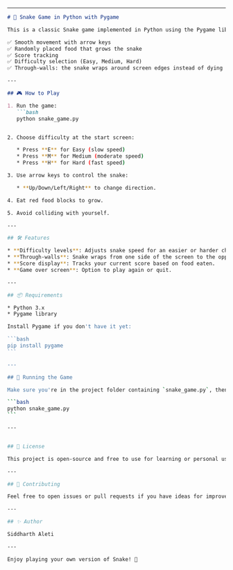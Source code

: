 
---

````Markdown
# 🐍 Snake Game in Python with Pygame

This is a classic Snake game implemented in Python using the Pygame library. The game features:

✅ Smooth movement with arrow keys  
✅ Randomly placed food that grows the snake  
✅ Score tracking  
✅ Difficulty selection (Easy, Medium, Hard)  
✅ Through-walls: the snake wraps around screen edges instead of dying

---

## 🎮 How to Play

1. Run the game:
   ```bash
   python snake_game.py


2. Choose difficulty at the start screen:

   * Press **E** for Easy (slow speed)
   * Press **M** for Medium (moderate speed)
   * Press **H** for Hard (fast speed)

3. Use arrow keys to control the snake:

   * **Up/Down/Left/Right** to change direction.

4. Eat red food blocks to grow.

5. Avoid colliding with yourself.

---

## 🛠️ Features

* **Difficulty levels**: Adjusts snake speed for an easier or harder challenge.
* **Through-walls**: Snake wraps from one side of the screen to the opposite side, adding new gameplay dynamics.
* **Score display**: Tracks your current score based on food eaten.
* **Game over screen**: Option to play again or quit.

---

## 📦 Requirements

* Python 3.x
* Pygame library

Install Pygame if you don't have it yet:

```bash
pip install pygame
```

---

## 🚀 Running the Game

Make sure you're in the project folder containing `snake_game.py`, then run:

```bash
python snake_game.py
```

---


## 📄 License

This project is open-source and free to use for learning or personal use.

---

## 🤝 Contributing

Feel free to open issues or pull requests if you have ideas for improvements, bug fixes, or additional features (like sound, levels, or graphics).

---

## ✨ Author

Siddharth Aleti

---

Enjoy playing your own version of Snake! 🎉

````


